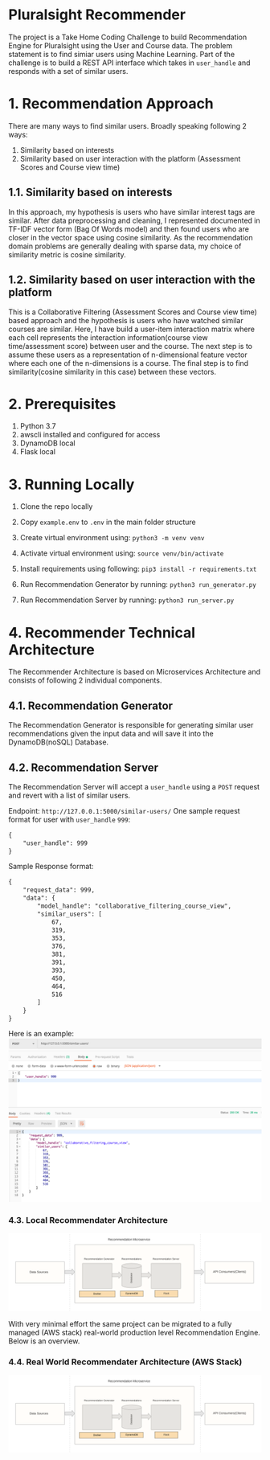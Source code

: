 # Pluralsight Recommender

The project is a Take Home Coding Challenge to build Recommendation Engine for Pluralsight using the User and Course data. The problem statement is to find simiar users using Machine Learning. Part of the challenge is to build a REST API interface which takes in `user_handle` and responds with a set of similar users. 

# 1. Recommendation Approach
There are many ways to find similar users. Broadly speaking following 2 ways:

1.	Similarity based on interests
2.	Similarity based on user interaction with the platform (Assessment Scores and Course view time)

## 1.1. Similarity based on interests 
In this approach, my hypothesis is users who have similar interest tags are similar. After data preprocessing and cleaning, I represented documented in TF-IDF vector form (Bag Of Words model) and then found users who are closer in the vector space using cosine similarity. As the recommendation domain problems are generally dealing with sparse data, my choice of similarity metric is cosine similarity. 

## 1.2. Similarity based on user interaction with the platform
This is a Collaborative Filtering (Assessment Scores and Course view time) based approach and the hypothesis is users who have watched similar courses are similar. Here, I have build a user-item interaction matrix where each cell represents the interaction information(course view time/assessment score) between user and the course. The next step is to assume these users as a representation of n-dimensional feature vector where each one of the n-dimensions is a course. The final step is to find similarity(cosine similarity in this case) between these vectors.


# 2. Prerequisites

1. Python 3.7
2. awscli installed and configured for access
3. DynamoDB local
4. Flask local

# 3. Running Locally
1. Clone the repo locally
2. Copy `example.env` to `.env` in the main folder structure
3. Create virtual environment using:
`python3 -m venv venv`

4. Activate virtual environment using: 
`source venv/bin/activate`

5. Install requirements using following:
`pip3 install -r requirements.txt`

6. Run Recommendation Generator by running: 
`python3 run_generator.py`

6. Run Recommendation Server by running: 
`python3 run_server.py`

# 4. Recommender Technical Architecture

The Recommender Architecture is based on Microservices Architecture and consists of following 2 individual components.

## 4.1. Recommendation Generator

The Recommendation Generator is responsible for generating similar user recommendations given the input data and will save it into the DynamoDB(noSQL) Database.

## 4.2. Recommendation Server

The Recommendation Server will accept a `user_handle` using a `POST` request and revert with a list of similar users. 

Endpoint: `http://127.0.0.1:5000/similar-users/`
One sample request format for user with `user_handle` `999`: 
```
{
	"user_handle": 999
}
```

Sample Response format:

```
{
    "request_data": 999,
    "data": {
        "model_handle": "collaborative_filtering_course_view",
        "similar_users": [
            67,
            319,
            353,
            376,
            381,
            391,
            393,
            450,
            464,
            516
        ]
    }
}
```

Here is an example:
![Alt text](/images/collaborative_filtering_api_response.png?raw=true "Postman")

### 4.3. Local Recommendater Architecture
![Alt text](/images/recommendation_microservice_architecture_local.png?raw=true "Local")

With very minimal effort the same project can be migrated to a fully managed (AWS stack) real-world production level Recommendation Engine. Below is an overview.

### 4.4. Real World Recommendater Architecture (AWS Stack)
![Alt text](/images/recommendation_microservice_architecture.png?raw=true "Real-World")
